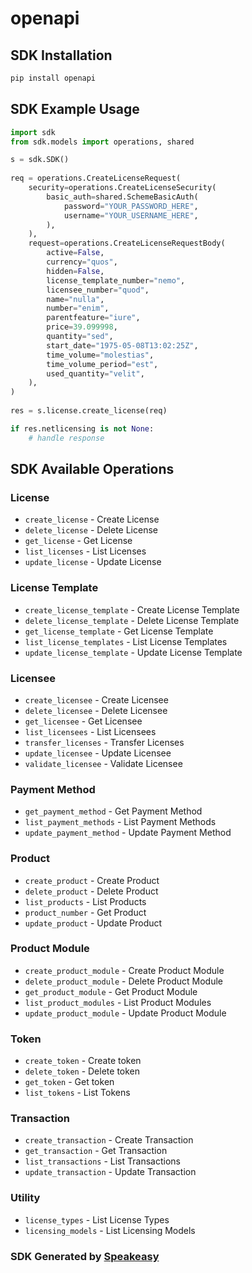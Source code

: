 # openapi

<!-- Start SDK Installation -->
## SDK Installation

```bash
pip install openapi
```
<!-- End SDK Installation -->

<!-- Start SDK Example Usage -->
## SDK Example Usage

```python
import sdk
from sdk.models import operations, shared

s = sdk.SDK()
    
req = operations.CreateLicenseRequest(
    security=operations.CreateLicenseSecurity(
        basic_auth=shared.SchemeBasicAuth(
            password="YOUR_PASSWORD_HERE",
            username="YOUR_USERNAME_HERE",
        ),
    ),
    request=operations.CreateLicenseRequestBody(
        active=False,
        currency="quos",
        hidden=False,
        license_template_number="nemo",
        licensee_number="quod",
        name="nulla",
        number="enim",
        parentfeature="iure",
        price=39.099998,
        quantity="sed",
        start_date="1975-05-08T13:02:25Z",
        time_volume="molestias",
        time_volume_period="est",
        used_quantity="velit",
    ),
)
    
res = s.license.create_license(req)

if res.netlicensing is not None:
    # handle response
```
<!-- End SDK Example Usage -->

<!-- Start SDK Available Operations -->
## SDK Available Operations

### License

* `create_license` - Create License
* `delete_license` - Delete License
* `get_license` - Get License
* `list_licenses` - List Licenses
* `update_license` - Update License

### License Template

* `create_license_template` - Create License Template
* `delete_license_template` - Delete License Template
* `get_license_template` - Get License Template
* `list_license_templates` - List License Templates
* `update_license_template` - Update License Template

### Licensee

* `create_licensee` - Create Licensee
* `delete_licensee` - Delete Licensee
* `get_licensee` - Get Licensee
* `list_licensees` - List Licensees
* `transfer_licenses` - Transfer Licenses
* `update_licensee` - Update Licensee
* `validate_licensee` - Validate Licensee

### Payment Method

* `get_payment_method` - Get Payment Method
* `list_payment_methods` - List Payment Methods
* `update_payment_method` - Update Payment Method

### Product

* `create_product` - Create Product
* `delete_product` - Delete Product
* `list_products` - List Products
* `product_number` - Get Product
* `update_product` - Update Product

### Product Module

* `create_product_module` - Create Product Module
* `delete_product_module` - Delete Product Module
* `get_product_module` - Get Product Module
* `list_product_modules` - List Product Modules
* `update_product_module` - Update Product Module

### Token

* `create_token` - Create token
* `delete_token` - Delete token
* `get_token` - Get token
* `list_tokens` - List Tokens

### Transaction

* `create_transaction` - Create Transaction
* `get_transaction` - Get Transaction 
* `list_transactions` - List Transactions
* `update_transaction` - Update Transaction

### Utility

* `license_types` - List License Types
* `licensing_models` - List Licensing Models

<!-- End SDK Available Operations -->

### SDK Generated by [Speakeasy](https://docs.speakeasyapi.dev/docs/using-speakeasy/client-sdks)

